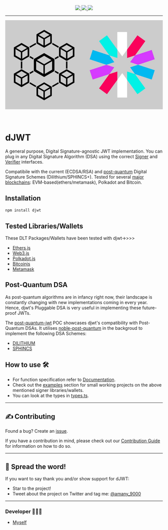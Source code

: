 <div align='center'>
  
<a href='https://github.com/amany9000/djwt/releases'>

<img src='https://img.shields.io/github/v/release/amany9000/djwt?color=%23FDD835&label=version'>
  
</a>
  
<a href='https://github.com/amany9000/djwt/blob/main/LICENSE'>
  
<img src='https://img.shields.io/github/license/amany9000/djwt'>
  
</a>

<a href='https://www.npmjs.com/package/djwt'>

<img src='https://img.shields.io/npm/v/djwt'>
  
</a>
  
</div>

---

![Logo](./img/djwt-logo.jpeg)

<br />

# dJWT

A general purpose, Digital Signature-agnostic JWT implementation. You can plug in any Digital Signature Algorithm (DSA) using the correct [Signer](https://github.com/amany9000/dJWT/blob/28a64bd25247d4a37eb116208b31be7253a90df2/src/types.ts#L52) and [Verifier](https://github.com/amany9000/dJWT/blob/28a64bd25247d4a37eb116208b31be7253a90df2/src/types.ts#L56) interfaces.

Compatibile with the current (ECDSA/RSA) and [post-quantum](https://github.com/amany9000/post-quantum-jwt) Digital Signature Schemes (Dilithium/SPHINCS+). Tested for several [major blockchains](./examples): EVM-based(ethers/metamask), Polkadot and Bitcoin.

## Installation

```sh
npm install djwt
```

## Tested Libraries/Wallets

These DLT Packages/Wallets have been tested with djwt->>>>

- [Ethers.js](https://github.com/ethers-io/ethers.js)
- [Web3.js](https://github.com/ethereum/web3.js)
- [Polkadot.js](https://github.com/polkadot-js)
- [Bitcoinjs](https://github.com/bitcoinjs/bitcoinjs-lib)
- [Metamask](https://github.com/metamask)

## Post-Quantum DSA

As post-quantum algorithms are in infancy right now, their landscape is constantly changing with new implementations coming in every year. Hence, djwt's Pluggable DSA is very useful in implementing these future-proof JWTs.

The [post-quantum-jwt](https://github.com/amany9000/post-quantum-jwt) POC showcases djwt's compatibility with Post-Quantum DSAs. It utilises [noble-post-quantum](https://github.com/paulmillr/noble-post-quantum) in the backgroud to implement the following DSA Schemes:

- [DILITHIUM](https://pq-crystals.org/dilithium/index.shtml)
- [SPHINCS](https://sphincs.org/index.html)

## How to use 🛠️

- For function specification refer to [Documentation](./DOCS.md).
- Check out the [examples](./examples/) section for small working projects on the above mentioned signer libraries/wallets.
- You can look at the types in [types.ts](./src/types.ts).

---

## ✍️ Contributing

Found a bug? Create an [issue](https://github.com/amany9000/djwt/issues).

If you have a contribution in mind, please check out our [Contribution Guide](https://github.com/amany9000/dJWT/blob/main/CONTRIBUTING.md) for information on how to do so.

---

## 🌟 Spread the word!

If you want to say thank you and/or show support for dJWT:

- Star to the project!
- Tweet about the project on Twitter and tag me: [@amany_9000](https://twitter.com/amany_9000)

---

### Developer 🧑🏻‍💻

- [Myself](https://github.com/amany9000)
